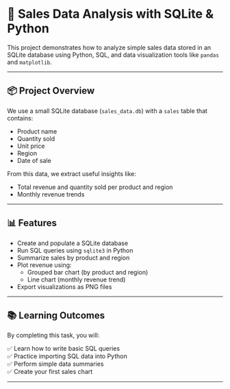 # 🛒 Sales Data Analysis with SQLite & Python

This project demonstrates how to analyze simple sales data stored in an SQLite database using Python, SQL, and data visualization tools like `pandas` and `matplotlib`.

---

## 📦 Project Overview

We use a small SQLite database (`sales_data.db`) with a `sales` table that contains:
- Product name
- Quantity sold
- Unit price
- Region
- Date of sale

From this data, we extract useful insights like:
- Total revenue and quantity sold per product and region
- Monthly revenue trends

---

## 📊 Features

- Create and populate a SQLite database
- Run SQL queries using `sqlite3` in Python
- Summarize sales by product and region
- Plot revenue using:
  - Grouped bar chart (by product and region)
  - Line chart (monthly revenue trend)
- Export visualizations as PNG files

---

## 📚 Learning Outcomes

By completing this task, you will:

✅ Learn how to write basic SQL queries  
✅ Practice importing SQL data into Python  
✅ Perform simple data summaries  
✅ Create your first sales chart  

---
